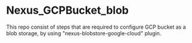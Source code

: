# Nexus_GCPBucket_blob
This repo consist of steps that are required to configure GCP bucket as a blob storage, by using "nexus-blobstore-google-cloud" plugin.
